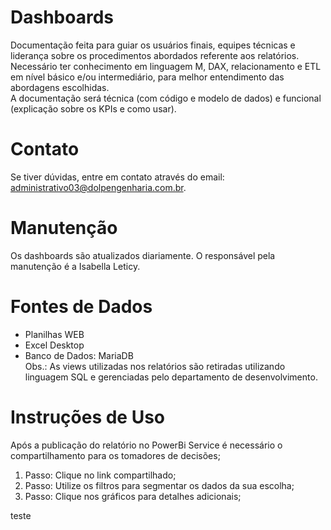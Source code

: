 # Dashboards
Documentação feita para guiar os usuários finais, equipes técnicas e liderança sobre os procedimentos abordados referente aos relatórios.  
Necessário ter conhecimento em linguagem M, DAX, relacionamento e ETL em nível básico e/ou intermediário, para melhor entendimento
das abordagens escolhidas.  
A documentação será técnica (com código e modelo de dados) e funcional (explicação sobre os KPIs e como usar).  

# Contato
Se tiver dúvidas, entre em contato através do email: administrativo03@dolpengenharia.com.br.

# Manutenção
Os dashboards são atualizados diariamente. O responsável pela manutenção é a Isabella Leticy.

# Fontes de Dados
* Planilhas WEB  
* Excel Desktop  
* Banco de Dados: MariaDB  
Obs.: As views utilizadas nos relatórios são retiradas utilizando linguagem SQL e gerenciadas pelo departamento de desenvolvimento.

# Instruções de Uso
Após a publicação do relatório no PowerBi Service é necessário o compartilhamento para os tomadores de decisões;  
1. Passo: Clique no link compartilhado;  
2. Passo: Utilize os filtros para segmentar os dados da sua escolha;  
3. Passo: Clique nos gráficos para detalhes adicionais;

teste